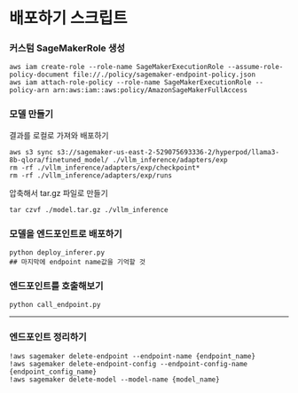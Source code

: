 # 배포하기 스크립트



### 커스텀 SageMakerRole 생성
```shell
aws iam create-role --role-name SageMakerExecutionRole --assume-role-policy-document file://./policy/sagemaker-endpoint-policy.json
aws iam attach-role-policy --role-name SageMakerExecutionRole --policy-arn arn:aws:iam::aws:policy/AmazonSageMakerFullAccess
```

### 모델 만들기
결과를 로컬로 가져와 배포하기
```shell
aws s3 sync s3://sagemaker-us-east-2-529075693336-2/hyperpod/llama3-8b-qlora/finetuned_model/ ./vllm_inference/adapters/exp
rm -rf ./vllm_inference/adapters/exp/checkpoint*
rm -rf ./vllm_inference/adapters/exp/runs
```

압축해서 tar.gz 파일로 만들기 
```shell
tar czvf ./model.tar.gz ./vllm_inference
```

### 모델을 엔드포인트로 배포하기 
```shell
python deploy_inferer.py
## 마지막에 endpoint name값을 기억할 것
```

### 엔드포인트를 호출해보기
```shell
python call_endpoint.py
```




---

### 엔드포인트 정리하기
```shell
!aws sagemaker delete-endpoint --endpoint-name {endpoint_name}
!aws sagemaker delete-endpoint-config --endpoint-config-name {endpoint_config_name}
!aws sagemaker delete-model --model-name {model_name}
```